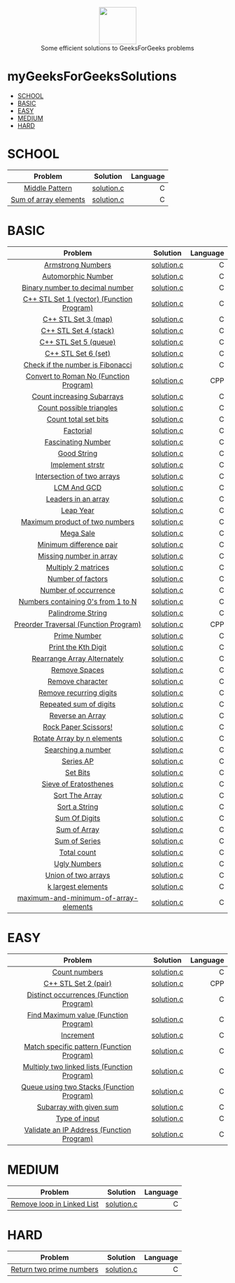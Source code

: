 <p align="center">
        <a href="http://auth.geeksforgeeks.org/profile.php?user=Girjesh%20Chandravansh&list=practice">
            <img height=85 src="http://www.geeksforgeeks.org/wp-content/uploads/gfg_200X200.png">
        </a>
        <br>Some efficient solutions to GeeksForGeeks problems
</p>



# myGeeksForGeeksSolutions


* [SCHOOL](#school)
* [BASIC](#basic)
* [EASY](#easy)
* [MEDIUM](#medium)
* [HARD](#hard)

# SCHOOL

|          Problem                                                                                         |                                                         Solution                                                                                                         |   Language         |
|:--------------------------------------------------------------------------------------------------------:|:------------------------------------------------------------------------------------------------------------------------------------------------------------------------:|-------------------:|
|[Middle Pattern](http://practice.geeksforgeeks.org/problems/middle-pattern/1)  | 	[solution.c](https://github.com/GIIRRII/myGeeksForGeeksSolutions/tree/master/SCHOOL/Middle%20Pattern/solution.c) |	C |
|[Sum of array elements](http://practice.geeksforgeeks.org/problems/sum-of-array-elements/0)  | 	[solution.c](https://github.com/GIIRRII/myGeeksForGeeksSolutions/tree/master/SCHOOL/Sum%20of%20array%20elements/solution.c) |	C |


# BASIC

|          Problem                                                                                         |                                                         Solution                                                                                                         |   Language         |
|:--------------------------------------------------------------------------------------------------------:|:------------------------------------------------------------------------------------------------------------------------------------------------------------------------:|-------------------:|
|[Armstrong Numbers](http://practice.geeksforgeeks.org/problems/armstrong-numbers/0)  | 	[solution.c](https://github.com/GIIRRII/myGeeksForGeeksSolutions/tree/master/BASIC/Armstrong%20Numbers/solution.c) |	C |
|[Automorphic Number](http://practice.geeksforgeeks.org/problems/automorphic-number/0)  | 	[solution.c](https://github.com/GIIRRII/myGeeksForGeeksSolutions/tree/master/BASIC/Automorphic%20Number/solution.c) |	C |
|[Binary number to decimal number](http://practice.geeksforgeeks.org/problems/binary-number-to-decimal-number/0)  | 	[solution.c](https://github.com/GIIRRII/myGeeksForGeeksSolutions/tree/master/BASIC/Binary%20number%20to%20decimal%20number/solution.c) |	C |
|[C++ STL Set 1 (vector) (Function Program)](http://practice.geeksforgeeks.org/problems/c-stl-set-1-vector/1)  | 	[solution.c](https://github.com/GIIRRII/myGeeksForGeeksSolutions/tree/master/BASIC/C%2B%2B%20STL%20%20Set%201%20(vector)%20(Function%20Program)/solution.c) |	C |
|[C++ STL Set 3 (map)](http://practice.geeksforgeeks.org/problems/c-stl-set-3-map/1)  | 	[solution.c](https://github.com/GIIRRII/myGeeksForGeeksSolutions/tree/master/BASIC/C%2B%2B%20STL%20%20Set%203%20(map)/solution.c) |	C |
|[C++ STL Set 4 (stack)](http://practice.geeksforgeeks.org/problems/c-stl-set-4-stack/1)  | 	[solution.c](https://github.com/GIIRRII/myGeeksForGeeksSolutions/tree/master/BASIC/C%2B%2B%20STL%20%20Set%204%20(stack)/solution.c) |	C |
|[C++ STL Set 5 (queue)](http://practice.geeksforgeeks.org/problems/c-stl-set-5-queue/1)  | 	[solution.c](https://github.com/GIIRRII/myGeeksForGeeksSolutions/tree/master/BASIC/C%2B%2B%20STL%20%20Set%205%20(queue)/solution.c) |	C |
|[C++ STL Set 6 (set)](http://practice.geeksforgeeks.org/problems/c-stl-set-6-set/1)  | 	[solution.c](https://github.com/GIIRRII/myGeeksForGeeksSolutions/tree/master/BASIC/C%2B%2B%20STL%20%20Set%206%20(set)/solution.c) |	C |
|[Check if the number is Fibonacci](http://practice.geeksforgeeks.org/problems/check-if-the-number-is-fibonacci/0)  | 	[solution.c](https://github.com/GIIRRII/myGeeksForGeeksSolutions/tree/master/BASIC/Check%20if%20the%20number%20is%20Fibonacci/solution.c) |	C |
|[Convert to Roman No (Function Program)](http://practice.geeksforgeeks.org/problems/convert-to-roman-no/1)  | 	[solution.c](https://github.com/GIIRRII/myGeeksForGeeksSolutions/tree/master/BASIC/Convert%20to%20Roman%20No%20(Function%20Program)/solution.cpp) |	CPP |
|[Count increasing Subarrays](http://practice.geeksforgeeks.org/problems/count-increasing-subarrays/0)  | 	[solution.c](https://github.com/GIIRRII/myGeeksForGeeksSolutions/tree/master/BASIC/Count%20increasing%20Subarrays/solution.c) |	C |
|[Count possible triangles](http://practice.geeksforgeeks.org/problems/count-possible-triangles/0)  | 	[solution.c](https://github.com/GIIRRII/myGeeksForGeeksSolutions/tree/master/BASIC/Count%20possible%20triangles/solution.c) |	C |
|[Count total set bits](http://practice.geeksforgeeks.org/problems/count-total-set-bits/0)  | 	[solution.c](https://github.com/GIIRRII/myGeeksForGeeksSolutions/tree/master/BASIC/Count%20total%20set%20bits/solution.c) |	C |
|[Factorial](http://practice.geeksforgeeks.org/problems/factorial/0)  | 	[solution.c](https://github.com/GIIRRII/myGeeksForGeeksSolutions/tree/master/BASIC/Factorial/solution.c) |	C |
|[Fascinating Number](http://practice.geeksforgeeks.org/problems/fascinating-number/0)  | 	[solution.c](https://github.com/GIIRRII/myGeeksForGeeksSolutions/tree/master/BASIC/Fascinating%20Number/solution.c) |	C |
|[Good String](http://practice.geeksforgeeks.org/problems/good-string/0)  | 	[solution.c](https://github.com/GIIRRII/myGeeksForGeeksSolutions/tree/master/BASIC/Good%20String/solution.c) |	C |
|[Implement strstr](http://practice.geeksforgeeks.org/problems/implement-strstr/1)  | 	[solution.c](https://github.com/GIIRRII/myGeeksForGeeksSolutions/tree/master/BASIC/Implement%20strstr/solution.c) |	C |
|[Intersection of two arrays](http://practice.geeksforgeeks.org/problems/intersection-of-two-arrays/0)  | 	[solution.c](https://github.com/GIIRRII/myGeeksForGeeksSolutions/tree/master/BASIC/Intersection%20of%20two%20arrays/solution.c) |	C |
|[LCM And GCD](http://practice.geeksforgeeks.org/problems/lcm-and-gcd/0)  | 	[solution.c](https://github.com/GIIRRII/myGeeksForGeeksSolutions/tree/master/BASIC/LCM%20And%20GCD/solution.c) |	C |
|[Leaders in an array](http://practice.geeksforgeeks.org/problems/leaders-in-an-array/0)  | 	[solution.c](https://github.com/GIIRRII/myGeeksForGeeksSolutions/tree/master/BASIC/Leaders%20in%20an%20array/solution.c) |	C |
|[Leap Year](http://practice.geeksforgeeks.org/problems/leap-year/0)  | 	[solution.c](https://github.com/GIIRRII/myGeeksForGeeksSolutions/tree/master/BASIC/Leap%20Year/solution.c) |	C |
|[Maximum product of two numbers](http://practice.geeksforgeeks.org/problems/maximum-product-of-two-numbers/0)  | 	[solution.c](https://github.com/GIIRRII/myGeeksForGeeksSolutions/tree/master/BASIC/Maximum%20product%20of%20two%20numbers/solution.c) |	C |
|[Mega Sale](http://practice.geeksforgeeks.org/problems/mega-sale/0)  | 	[solution.c](https://github.com/GIIRRII/myGeeksForGeeksSolutions/tree/master/BASIC/Mega%20Sale/solution.c) |	C |
|[Minimum difference pair](http://practice.geeksforgeeks.org/problems/minimum-difference-pair/0)  | 	[solution.c](https://github.com/GIIRRII/myGeeksForGeeksSolutions/tree/master/BASIC/Minimum%20difference%20pair/solution.c) |	C |
|[Missing number in array](http://practice.geeksforgeeks.org/problems/missing-number-in-array/0)  | 	[solution.c](https://github.com/GIIRRII/myGeeksForGeeksSolutions/tree/master/BASIC/Missing%20number%20in%20array/solution.c) |	C |
|[Multiply 2 matrices](http://practice.geeksforgeeks.org/problems/multiply-2-matrices/0)  | 	[solution.c](https://github.com/GIIRRII/myGeeksForGeeksSolutions/tree/master/BASIC/Multiply%202%20matrices/solution.c) |	C |
|[Number of factors](http://practice.geeksforgeeks.org/problems/number-of-factors/0)  | 	[solution.c](https://github.com/GIIRRII/myGeeksForGeeksSolutions/tree/master/BASIC/Number%20of%20factors/solution.c) |	C |
|[Number of occurrence](http://practice.geeksforgeeks.org/problems/number-of-occurrence/0)  | 	[solution.c](https://github.com/GIIRRII/myGeeksForGeeksSolutions/tree/master/BASIC/Number%20of%20occurrence/solution.c) |	C |
|[Numbers containing 0's from 1 to N](http://practice.geeksforgeeks.org/problems/numbers-containing-0s-from-1-to-n/0)  | 	[solution.c](https://github.com/GIIRRII/myGeeksForGeeksSolutions/tree/master/BASIC/Numbers%20containing%200's%20from%201%20to%20N/solution.c) |	C |
|[Palindrome String](http://practice.geeksforgeeks.org/problems/palindrome-string/0)  | 	[solution.c](https://github.com/GIIRRII/myGeeksForGeeksSolutions/tree/master/BASIC/Palindrome%20String/solution.c) |	C |
|[Preorder Traversal (Function Program)](http://practice.geeksforgeeks.org/problems/preorder-traversal/1)  | 	[solution.c](https://github.com/GIIRRII/myGeeksForGeeksSolutions/tree/master/BASIC/Preorder%20Traversal%20(Function%20Program)/solution.cpp) |	CPP |
|[Prime Number](http://practice.geeksforgeeks.org/problems/prime-number/0)  | 	[solution.c](https://github.com/GIIRRII/myGeeksForGeeksSolutions/tree/master/BASIC/Prime%20Number/solution.c) |	C |
|[Print the Kth Digit](http://practice.geeksforgeeks.org/problems/print-the-kth-digit/0)  | 	[solution.c](https://github.com/GIIRRII/myGeeksForGeeksSolutions/tree/master/BASIC/Print%20the%20Kth%20Digit/solution.c) |	C |
|[Rearrange Array Alternately](http://practice.geeksforgeeks.org/problems/-rearrange-array-alternately/0)  | 	[solution.c](https://github.com/GIIRRII/myGeeksForGeeksSolutions/tree/master/BASIC/Rearrange%20Array%20Alternately/solution.c) |	C |
|[Remove Spaces](http://practice.geeksforgeeks.org/problems/remove-character/0)  | 	[solution.c](https://github.com/GIIRRII/myGeeksForGeeksSolutions/tree/master/BASIC/Remove%20Spaces/solution.c) |	C |
|[Remove character](http://practice.geeksforgeeks.org/problems/remove-recurring-digits/0)  | 	[solution.c](https://github.com/GIIRRII/myGeeksForGeeksSolutions/tree/master/BASIC/Remove%20character/solution.c) |	C |
|[Remove recurring digits](http://practice.geeksforgeeks.org/problems/remove-spaces/0)  | 	[solution.c](https://github.com/GIIRRII/myGeeksForGeeksSolutions/tree/master/BASIC/Remove%20recurring%20digits/solution.c) |	C |
|[Repeated sum of digits](http://practice.geeksforgeeks.org/problems/repeated-sum-of-digits/0)  | 	[solution.c](https://github.com/GIIRRII/myGeeksForGeeksSolutions/tree/master/BASIC/Repeated%20sum%20of%20digits/solution.c) |	C |
|[Reverse an Array](http://practice.geeksforgeeks.org/problems/reverse-an-array/0)  | 	[solution.c](https://github.com/GIIRRII/myGeeksForGeeksSolutions/tree/master/BASIC/Reverse%20an%20Array/solution.c) |	C |
|[Rock Paper Scissors!](http://practice.geeksforgeeks.org/problems/rock-paper-scissors/0)  | 	[solution.c](https://github.com/GIIRRII/myGeeksForGeeksSolutions/tree/master/BASIC/Rock%20Paper%20Scissors!/solution.c) |	C |
|[Rotate Array by n elements](http://practice.geeksforgeeks.org/problems/rotate-array-by-n-elements/0)  | 	[solution.c](https://github.com/GIIRRII/myGeeksForGeeksSolutions/tree/master/BASIC/Rotate%20Array%20by%20n%20elements/solution.c) |	C |
|[Searching a number](http://practice.geeksforgeeks.org/problems/searching-a-number/0)  | 	[solution.c](https://github.com/GIIRRII/myGeeksForGeeksSolutions/tree/master/BASIC/Searching%20a%20number/solution.c) |	C |
|[Series AP](http://practice.geeksforgeeks.org/problems/series-ap/0)  | 	[solution.c](https://github.com/GIIRRII/myGeeksForGeeksSolutions/tree/master/BASIC/Series%20AP/solution.c) |	C |
|[Set Bits](http://practice.geeksforgeeks.org/problems/set-bits/0)  | 	[solution.c](https://github.com/GIIRRII/myGeeksForGeeksSolutions/tree/master/BASIC/Set%20Bits/solution.c) |	C |
|[Sieve of Eratosthenes](http://practice.geeksforgeeks.org/problems/sieve-of-eratosthenes/0)  | 	[solution.c](https://github.com/GIIRRII/myGeeksForGeeksSolutions/tree/master/BASIC/Sieve%20of%20Eratosthenes/solution.c) |	C |
|[Sort The Array](http://practice.geeksforgeeks.org/problems/sort-a-string/0)  | 	[solution.c](https://github.com/GIIRRII/myGeeksForGeeksSolutions/tree/master/BASIC/Sort%20The%20Array/solution.c) |	C |
|[Sort a String](http://practice.geeksforgeeks.org/problems/sort-the-array/0)  | 	[solution.c](https://github.com/GIIRRII/myGeeksForGeeksSolutions/tree/master/BASIC/Sort%20a%20String/solution.c) |	C |
|[Sum Of Digits](http://practice.geeksforgeeks.org/problems/sum-of-array/0)  | 	[solution.c](https://github.com/GIIRRII/myGeeksForGeeksSolutions/tree/master/BASIC/Sum%20Of%20Digits/solution.c) |	C |
|[Sum of Array](http://practice.geeksforgeeks.org/problems/sum-of-digits/0)  | 	[solution.c](https://github.com/GIIRRII/myGeeksForGeeksSolutions/tree/master/BASIC/Sum%20of%20Array/solution.c) |	C |
|[Sum of Series](http://practice.geeksforgeeks.org/problems/sum-of-series/0)  | 	[solution.c](https://github.com/GIIRRII/myGeeksForGeeksSolutions/tree/master/BASIC/Sum%20of%20Series/solution.c) |	C |
|[Total count](http://practice.geeksforgeeks.org/problems/total-count/0)  | 	[solution.c](https://github.com/GIIRRII/myGeeksForGeeksSolutions/tree/master/BASIC/Total%20count/solution.c) |	C |
|[Ugly Numbers](http://practice.geeksforgeeks.org/problems/ugly-numbers/0)  | 	[solution.c](https://github.com/GIIRRII/myGeeksForGeeksSolutions/tree/master/BASIC/Ugly%20Numbers/solution.c) |	C |
|[Union of two arrays](http://practice.geeksforgeeks.org/problems/union-of-two-arrays/0)  | 	[solution.c](https://github.com/GIIRRII/myGeeksForGeeksSolutions/tree/master/BASIC/Union%20of%20two%20arrays/solution.c) |	C |
|[k largest elements](http://practice.geeksforgeeks.org/problems/k-largest-elements/0)  | 	[solution.c](https://github.com/GIIRRII/myGeeksForGeeksSolutions/tree/master/BASIC/k%20largest%20elements/solution.c) |	C |
|[maximum-and-minimum-of-array-elements](http://practice.geeksforgeeks.org/problems/maximum-and-minimum-of-array-elements/0)  | 	[solution.c](https://github.com/GIIRRII/myGeeksForGeeksSolutions/tree/master/BASIC/maximum-and-minimum-of-array-elements/solution.c) |	C |



# EASY

|          Problem                                                                                         |                                                         Solution                                                                                                         |   Language         |
|:--------------------------------------------------------------------------------------------------------:|:------------------------------------------------------------------------------------------------------------------------------------------------------------------------:|-------------------:|
|[Count numbers](http://practice.geeksforgeeks.org/problems/count-numbers/0)  | 	[solution.c](https://github.com/GIIRRII/myGeeksForGeeksSolutions/tree/master/EASY/Count%20numbers/solution.c) |	C |
|[C++ STL Set 2 (pair)](http://practice.geeksforgeeks.org/problems/c-stl-set-2-pair/1)  | 	[solution.c](https://github.com/GIIRRII/myGeeksForGeeksSolutions/tree/master/EASY/C%2B%2B%20STL%20%20Set%202%20(pair)/solution.cpp) |	CPP |
|[Distinct occurrences (Function Program)](http://practice.geeksforgeeks.org/problems/distinct-occurrences/1)  | 	[solution.c](https://github.com/GIIRRII/myGeeksForGeeksSolutions/tree/master/EASY/Distinct%20occurrences%20(Function%20Program)/solution.cpp) |	C |
|[Find Maximum value (Function Program)](http://practice.geeksforgeeks.org/problems/find-maximum-value/1)  | 	[solution.c](https://github.com/GIIRRII/myGeeksForGeeksSolutions/tree/master/EASY/Find%20Maximum%20value%20(Function%20Program)/solution.cpp) |	C |
|[Increment](http://practice.geeksforgeeks.org/problems/increment/0)  | 	[solution.c](https://github.com/GIIRRII/myGeeksForGeeksSolutions/tree/master/EASY/Increment/solution.c) |	C |
|[Match specific pattern (Function Program)](http://practice.geeksforgeeks.org/problems/match-specific-pattern/1)  | 	[solution.c](https://github.com/GIIRRII/myGeeksForGeeksSolutions/tree/master/EASY/Match%20specific%20pattern%20(Function%20Program)/solution.cpp) |	C |
|[Multiply two linked lists (Function Program)](http://practice.geeksforgeeks.org/problems/multiply-two-linked-lists/1)  | 	[solution.c](https://github.com/GIIRRII/myGeeksForGeeksSolutions/tree/master/EASY/Multiply%20two%20linked%20lists%20(Function%20Program)/solution.cpp) |	C |
|[Queue using two Stacks (Function Program)](http://practice.geeksforgeeks.org/problems/queue-using-two-stacks/1)  | 	[solution.c](https://github.com/GIIRRII/myGeeksForGeeksSolutions/tree/master/EASY/Queue%20using%20two%20Stacks%20(Function%20Program)/solution.cpp) |	C |
|[Subarray with given sum](http://practice.geeksforgeeks.org/problems/subarray-with-given-sum/0)  | 	[solution.c](https://github.com/GIIRRII/myGeeksForGeeksSolutions/tree/master/EASY/Subarray%20with%20given%20sum/solution.c) |	C |
|[Type of input](http://practice.geeksforgeeks.org/problems/type-of-input/0)  | 	[solution.c](https://github.com/GIIRRII/myGeeksForGeeksSolutions/tree/master/EASY/Type%20of%20input/solution.c) |	C |
|[Validate an IP Address (Function Program)](http://practice.geeksforgeeks.org/problems/validate-an-ip-address/1)  | 	[solution.c](https://github.com/GIIRRII/myGeeksForGeeksSolutions/tree/master/EASY/Validate%20an%20IP%20Address%20(Function%20Program)/solution.cpp) |	C |


# MEDIUM

|          Problem                                                                                         |                                                         Solution                                                                                                         |   Language         |
|:--------------------------------------------------------------------------------------------------------:|:------------------------------------------------------------------------------------------------------------------------------------------------------------------------:|-------------------:|
|[Remove loop in Linked List](http://practice.geeksforgeeks.org/problems/remove-loop-in-linked-list/1)  | 	[solution.c](https://github.com/GIIRRII/myGeeksForGeeksSolutions/tree/master/MEDIUM/Remove%20loop%20in%20Linked%20List/solution.c) |	C |


# HARD

|          Problem                                                                                         |                                                         Solution                                                                                                         |   Language         |
|:--------------------------------------------------------------------------------------------------------:|:------------------------------------------------------------------------------------------------------------------------------------------------------------------------:|-------------------:|
|[Return two prime numbers](http://practice.geeksforgeeks.org/problems/return-two-prime-numbers/0)  | 	[solution.c](https://github.com/GIIRRII/myGeeksForGeeksSolutions/tree/master/HARD/Return%20two%20prime%20numbers/solution.c) |	C |


